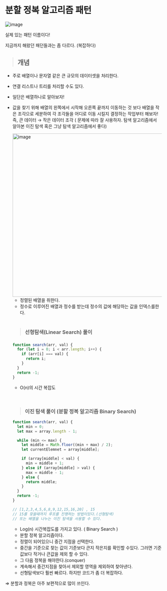 # 분할 정복 알고리즘 패턴

<img alt="image" src="https://user-images.githubusercontent.com/82592845/162181158-569b367e-ea50-4cf8-87b8-bc03b15087b3.png">

실제 있는 패턴 이름이다!

지금까지 해왔던 패던들과는 좀 다르다. (복잡하다)

> <h2>개념</h2>

- 주로 배열이나 문자열 같은 큰 규모의 데이터셋을 처리한다.
- 연결 리스트나 트리를 처리할 수도 있다.
- 일단은 배열하나로 알아보자!
- 값을 찾기 위해 배열의 왼쪽에서 시작해 오른쪽 끝까지 이동하는 것 보다 배열을 작은 조각으로 세분하여 각 조각들을 어디로 이동 시킬지 결정하는 작업부터 해보자! 즉, 큰 데이터 → 작은 데이터 조각 ( 문제에 따라 잘 사용하자. 탐색 알고리즘에서 알아본 이진 탐색 혹은 그냥 탐색 알고리즘에서 좋다)

    <img width="523" alt="image" src="https://user-images.githubusercontent.com/82592845/162181970-e0c59814-f21c-4270-afdb-b639ad646212.png">
    
    - 정렬된 배열을 취한다.
    - 정수로 이루어진 배열과 정수를 받는데 정수의 값에 해당하는 값을 인덱스를한다.

    <br />

  > <h3>선형탐색(Linear Search) 풀이<h3>

  ```jsx
  function search(arr, val) {
    for (let i = 0; i < arr.length; i++) {
      if (arr[i] === val) {
        return i;
      }
    }
    return -1;
  }
  ```

  - O(n)의 시간 복잡도

    <br />

  > <h3>이진 탐색 풀이  (분할 정복 알고리즘 Binary Search)</h3>

  ```jsx
  function search(arr, val) {
    let min = 0;
    let max = array.length - 1;

    while (min <= max) {
      let middle = Math.floor((min + max) / 2);
      let currentElemnet = array[middle];

      if (array[middle] < val) {
        min = middle + 1;
      } else if (array[middle] > val) {
        max = middle - 1;
      } else {
        return middle;
      }
    }
    return -1;
  }

  // [1,2,3,4,5,6,8,9,12,15,16,20] , 15
  // 15를 찾을때까지 루프를 진행하는 방법이있다.(선형탐색)
  // 또는 배열을 나누는 이진 탐색을 사용할 수 있다.
  ```

  - Log(n) 시간복잡도를 가지고 있다. ( Binary Search )
  - 분할 정복 알고리즘이다.
  - 정렬이 되어있으니 중간 지점을 선택한다.
  - 중간을 기준으로 찾는 값이 기준보다 큰지 작은지를 확인할 수있다. 그러면 기준값보다 작거나 큰값을 제외 할 수 있다.
  - 그 다음 정복을 해야한다.(conquer)
  - 계속해서 중간지점을 찾아서 제외할 영역을 제외하여 찾아낸다.
  - 선형탐색보다 훨씬 빠르다. 하지만 코드가 좀 더 복잡하다.

⇒ 분할과 정복은 아주 보편적으로 많이 쓰인다.
